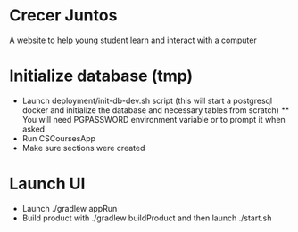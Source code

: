 # Crecer Juntos

 A website to help young student learn and interact with a computer


# Initialize database (tmp)

* Launch deployment/init-db-dev.sh script (this will start a postgresql docker and initialize the database and necessary tables from scratch)
** You will need PGPASSWORD environment variable or to prompt it when asked
* Run CSCoursesApp 
* Make sure sections were created 


# Launch UI

* Launch ./gradlew appRun
* Build product with ./gradlew buildProduct and then launch ./start.sh

